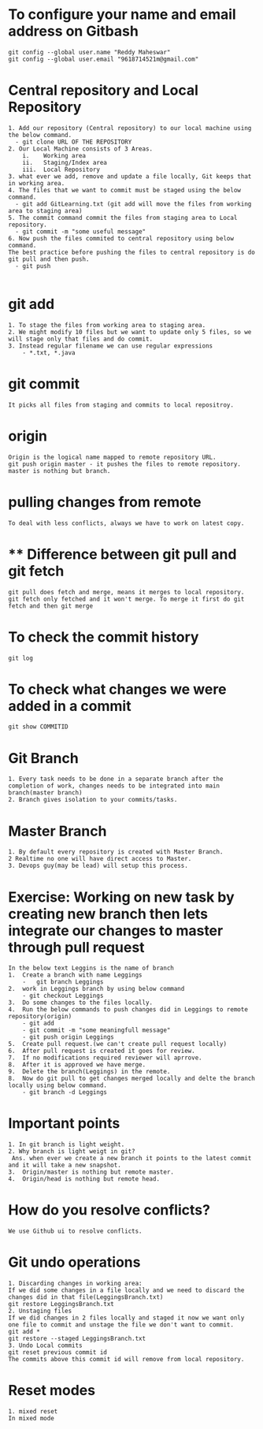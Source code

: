 # To configure your name and email address on Gitbash
```
git config --global user.name "Reddy Maheswar"
git config --global user.email "9618714521m@gmail.com"
```
# Central repository and Local Repository
```
1. Add our repository (Central repository) to our local machine using the below command.
  - git clone URL OF THE REPOSITORY
2. Our Local Machine consists of 3 Areas.
    i.    Working area
    ii.   Staging/Index area
    iii.  Local Repository
3. what ever we add, remove and update a file locally, Git keeps that in working area.
4. The files that we want to commit must be staged using the below command.
  - git add GitLearning.txt (git add will move the files from working area to staging area)
5. The commit command commit the files from staging area to Local repository.
  - git commit -m "some useful message"
6. Now push the files commited to central repository using below command. 
The best practice before pushing the files to central repository is do git pull and then push.
  - git push
  
```
# git add
```
1. To stage the files from working area to staging area.
2. We might modify 10 files but we want to update only 5 files, so we will stage only that files and do commit.
3. Instead regular filename we can use regular expressions
    - *.txt, *.java
```
# git commit
```
It picks all files from staging and commits to local repositroy.
```
# origin
```
Origin is the logical name mapped to remote repository URL.
git push origin master - it pushes the files to remote repository.
master is nothing but branch.
```
# pulling changes from remote
```
To deal with less conflicts, always we have to work on latest copy.
```
# ** Difference between git pull and git fetch
```
git pull does fetch and merge, means it merges to local repository.
git fetch only fetched and it won't merge. To merge it first do git fetch and then git merge
```
# To check the commit history
```
git log
```
# To check what changes we were added in a commit
```
git show COMMITID
```
# Git Branch
```
1. Every task needs to be done in a separate branch after the completion of work, changes needs to be integrated into main branch(master branch)
2. Branch gives isolation to your commits/tasks.
```
# Master Branch
```
1. By default every repository is created with Master Branch.
2 Realtime no one will have direct access to Master.
3. Devops guy(may be lead) will setup this process.
```
# Exercise: Working on new task by creating new branch then lets integrate our changes to master through pull request
```
In the below text Leggins is the name of branch
1.	Create a branch with name Leggings
    -	git branch Leggings
2.	work in Leggings branch by using below command
    - git checkout Leggings
3.  Do some changes to the files locally.
4.  Run the below commands to push changes did in Leggings to remote repository(origin)
    - git add
    - git commit -m "some meaningfull message"
    - git push origin Leggings
5.  Create pull request.(we can't create pull request locally)
6.  After pull request is created it goes for review.
7.  If no modifications required reviewer will aprrove.
8.  After it is approved we have merge.
9.  Delete the branch(Leggings) in the remote.
8.  Now do git pull to get changes merged locally and delte the branch locally using below command.
    - git branch -d Leggings
```
# Important points
```
1. In git branch is light weight.
2. Why branch is light weigt in git?
 Ans. when ever we create a new branch it points to the latest commit and it will take a new snapshot.
3.  Origin/master is nothing but remote master.
4.  Origin/head is nothing but remote head.
```
# How do you resolve conflicts?
```
We use Github ui to resolve conflicts.
```
# Git undo operations
```
1. Discarding changes in working area:
If we did some changes in a file locally and we need to discard the changes did in that file(LeggingsBranch.txt)
git restore LeggingsBranch.txt
2. Unstaging files
If we did changes in 2 files locally and staged it now we want only one file to commit and unstage the file we don't want to commit.
git add *
git restore --staged LeggingsBranch.txt
3. Undo Local commits
git reset previous commit id
The commits above this commit id will remove from local repository.
```
# Reset modes
```
1. mixed reset
In mixed mode 
```
